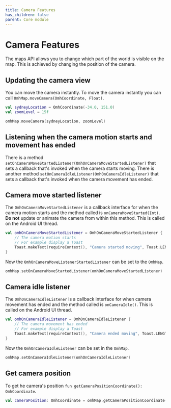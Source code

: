 ```yaml
---
title: Camera Features
has_children: false
parent: Core module
---
```


# Camera Features

The maps API allows you to change which part of the world is visible on the map. This is achieved by changing the position of the camera.

## Updating the camera view

You can move the camera instantly. To move the camera instantly you can call `OmhMap.moveCamera(OmhCoordinate, Float)`.

```kotlin
val sydneyLocation = OmhCoordinate(-34.0, 151.0)
val zoomLevel = 15f

omhMap.moveCamera(sydneyLocation, zoomLevel)
```

## Listening when the camera motion starts and movement has ended

There is a method `setOnCameraMoveStartedListener(OmhOnCameraMoveStartedListener)` that sets a callback that's invoked when the camera starts moving.
There is another method `setOnCameraIdleListener(OmhOnCameraIdleListener)` that sets a callback that's invoked when the camera movement has ended.

## Camera move started listener

The `OmhOnCameraMoveStartedListener` is a callback interface for when the camera motion starts and the method called is `onCameraMoveStarted(Int)`. **Do not** update or animate the camera from within this method.
This is called on the Android UI thread.

```kotlin
val omhOnCameraMoveStartedListener = OmhOnCameraMoveStartedListener {
    // The camera motion starts
    // For example display a Toast
    Toast.makeText(requireContext(), "Camera started moving", Toast.LENGTH_SHORT).show()
}
```

Now the `OmhOnCameraMoveListenerStartedListener` can be set to the `OmhMap`.

```kotlin
omhMap.setOnCameraMoveStartedListener(omhOnCameraMoveStartedListener)
```

## Camera idle listener

The `OmhOnCameraIdleListener` is a callback interface for when camera movement has ended and the method called is `onCameraIdle()`.
This is called on the Android UI thread.

```kotlin
val omhOnCameraIdleListener = OmhOnCameraIdleListener {
    // The camera movement has ended
    // For example display a Toast
    Toast.makeText(requireContext(), "Camera ended moving", Toast.LENGTH_SHORT).show()
}
```

Now the `OmhOnCameraIdleListener` can be set in the `OmhMap`.

```kotlin
omhMap.setOnCameraIdleListener(omhOnCameraIdleListener)
```

## Get camera position

To get he camera's position `fun getCameraPositionCoordinate(): OmhCoordinate`.

```kotlin
val cameraPosition: OmhCoordinate = omhMap.getCameraPositionCoordinate()

```
